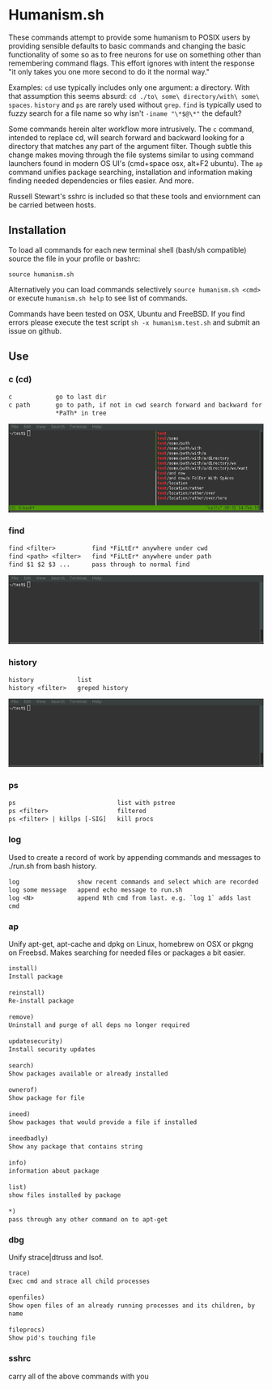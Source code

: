 # Humanism.sh

These commands attempt to provide some humanism to POSIX users by providing
sensible defaults to basic commands and changing the basic functionality of some
so as to free neurons for use on something other than remembering command flags.
This effort ignores with intent the response "it only takes you one more second
to do it the normal way."

Examples: ``cd`` use typically includes only one argument: a directory. With
that assumption this seems absurd:
``cd ./to\ some\ directory/with\ some\ spaces``. ``history`` and ``ps`` are
rarely used without ``grep``. ``find`` is typically used to fuzzy search for a
file name so why isn't ``-iname "\*$@\*"`` the default?

Some commands herein alter workflow more intrusively. The ``c`` command,
intended to replace cd, will search forward and backward looking for a directory
that matches any part of the argument filter. Though subtle this change makes
moving through the file systems similar to using command launchers found in
modern OS UI's (cmd+space osx, alt+F2 ubuntu). The ``ap`` command unifies
package searching, installation and information making finding needed
dependencies or files easier. And more.

Russell Stewart's sshrc is included so that these tools and enviornment can be
carried between hosts.

## Installation

To load all commands for each new terminal shell (bash/sh compatible) source the
file in your profile or bashrc:

    source humanism.sh

Alternatively you can load commands selectively ``source humanism.sh <cmd>``
or execute ``humanism.sh help`` to see list of commands.

Commands have been tested on OSX, Ubuntu and FreeBSD. If you find errors please
execute the test script ``sh -x humanism.test.sh`` and submit an issue on
github.

## Use

### c (cd)

    c            go to last dir
    c path       go to path, if not in cwd search forward and backward for
                 *PaTh* in tree

![example c use](/examples/c.gif)

### find

    find <filter>          find *FiLtEr* anywhere under cwd
    find <path> <filter>   find *FiLtEr* anywhere under path
    find $1 $2 $3 ...      pass through to normal find

![example find use](/examples/find.gif)


### history

    history            list
    history <filter>   greped history

![example history use](/examples/history.gif)

### ps

    ps                            list with pstree
    ps <filter>                   filtered
    ps <filter> | killps [-SIG]   kill procs

### log

Used to create a record of work by appending commands and messages to ./run.sh
from bash history.

    log          	   show recent commands and select which are recorded
    log some message   append echo message to run.sh
    log <N>      	   append Nth cmd from last. e.g. `log 1` adds last cmd


### ap

Unify apt-get, apt-cache and dpkg on Linux, homebrew on OSX or pkgng on Freebsd.
Makes searching for needed files or packages a bit easier.

    install)
    Install package

    reinstall)
    Re-install package

    remove)
    Uninstall and purge of all deps no longer required

    updatesecurity)
    Install security updates

    search)
    Show packages available or already installed

    ownerof)
    Show package for file

    ineed)
    Show packages that would provide a file if installed

    ineedbadly)
    Show any package that contains string

    info)
    information about package

    list)
    show files installed by package

    *)
    pass through any other command on to apt-get

### dbg

Unify strace|dtruss and lsof.

    trace)
    Exec cmd and strace all child processes

    openfiles)
    Show open files of an already running processes and its children, by name

    fileprocs)
    Show pid's touching file

### sshrc

carry all of the above commands with you
